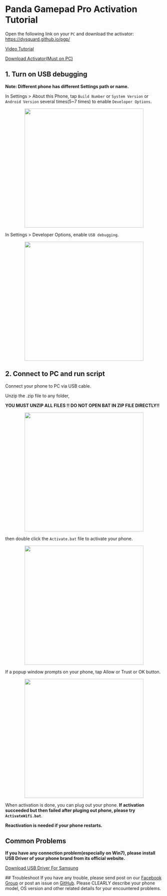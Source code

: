 Panda Gamepad Pro Activation Tutorial
========================

Open the following link on your `PC` and download the activator:
<https://dysquard.github.io/pgp/>



<p align="left">
<a href="https://www.youtube.com/watch?v=a7HiiCJ59lc&feature=youtu.be&fbclid=IwAR3O3X6pegyKxs92qE8LxMWPtW1oek9deXqBEFGiUKslZcpFw39vBQkB9is">  Video Tutorial
  </a>
</p>

<p align="left">
<a href="https://github.com/dysquard/pgp/releases/download/102/GamepadPro.Active.Tool.zip">  Download Activator(Must on PC)
  </a>
</p>




## 1. Turn on USB debugging

  **Note: Different phone has different Settings path or name.**

  In Settings > About this Phone, tap `Build Number` or `System Version` or `Android Version` several times(5~7 times) to enable `Developer Options`.
<p align="center">
    <img src="https://raw.githubusercontent.com/dysquard/pgp/master/1.png"  width="380">
</p>


  In Settings > Developer Options, enable `USB debugging`.
<p align="center">
    <img src="https://raw.githubusercontent.com/dysquard/pgp/master/2.png"  width="380">
</p>



## 2. Connect to PC and run script
  Connect your phone to PC via USB cable.
  


  Unzip the .zip file to any folder,

  
 **YOU MUST UNZIP ALL FILES !! DO NOT OPEN BAT IN ZIP FILE DIRECTLY!!**


  
  <p align="center">
    <img src="https://raw.githubusercontent.com/dysquard/pgp/master/extract.png"  width="380">
</p>


  then double click the `Activate.bat` file to activate your phone.
<p align="center">
    <img src="https://raw.githubusercontent.com/dysquard/pgp/master/4.png"  width="380">
</p>

  If a popup window prompts on your phone, tap Allow or Trust or OK button.
<p align="center">
    <img src="https://raw.githubusercontent.com/dysquard/pgp/master/3.png"  width="380">
</p>


  When activation is done, you can plug out your phone. **If activation succeeded but then failed after pluging out phone, please try `ActivateWifi.bat`**.
  

  **Reactivation is needed if your phone restarts.**
  

## Common Problems 
   **If you have any connection problem(especially on Win7), please install USB Driver of your phone brand from its official website.**
  <p align="left">
<a href="https://github.com/dysquard/pgp/releases/download/samsung/SAMSUNG_USB_Driver_for_Mobile_Phones.exe">  Download USB Driver For Samsung
  </a>
</p>
## Troubleshoot 
 If you have any trouble, please send post on our <a href="https://www.facebook.com/PandaGamingStudio/posts/">Facebook Group</a> or post an issue on <a href="https://github.com/dysquard/pgp/issues/new">GitHub</a>. Please CLEARLY describe your phone model, OS version and other related details for your encountered problems.
